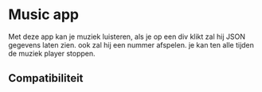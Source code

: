 <h1>Music app </h1>
Met deze app kan je muziek luisteren, als je op een div klikt zal hij JSON gegevens laten zien.
ook zal hij een nummer afspelen. je kan ten alle tijden de muziek player stoppen.

<h2>Compatibiliteit</h2>


